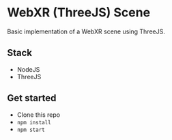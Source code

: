 # WebXR (ThreeJS) Scene

Basic implementation of a WebXR scene using ThreeJS.

## Stack

- NodeJS
- ThreeJS

## Get started

- Clone this repo
- `npm install`
- `npm start`
